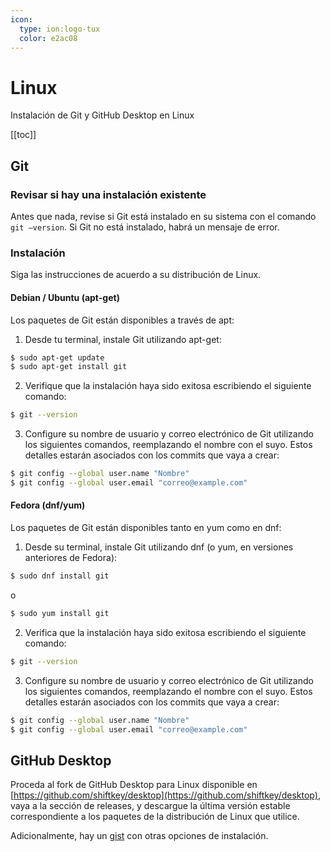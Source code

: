 ```yaml
---
icon: 
  type: ion:logo-tux
  color: e2ac08 
---
```

# Linux
Instalación de Git y GitHub Desktop en Linux

[[toc]]

## Git
### Revisar si hay una instalación existente
Antes que nada, revise si Git está instalado en su sistema con el comando ``git —version``. Si Git no está instalado, habrá un mensaje de error.

### Instalación
Siga las instrucciones de acuerdo a su distribución de Linux.

#### Debian / Ubuntu (apt-get)

Los paquetes de Git están disponibles a través de apt:

1. Desde tu terminal, instale Git utilizando apt-get:

```bash
$ sudo apt-get update
$ sudo apt-get install git
```

2. Verifique que la instalación haya sido exitosa escribiendo el siguiente comando:

```bash
$ git --version
```

3. Configure su nombre de usuario y correo electrónico de Git utilizando los siguientes comandos, reemplazando el nombre con el suyo. Estos detalles estarán asociados con los commits que vaya a crear:

```bash
$ git config --global user.name "Nombre"
$ git config --global user.email "correo@example.com"
```

#### Fedora (dnf/yum)

Los paquetes de Git están disponibles tanto en yum como en dnf:

1. Desde su terminal, instale Git utilizando dnf (o yum, en versiones anteriores de Fedora):

```bash
$ sudo dnf install git
```

o

```bash
$ sudo yum install git
```

2. Verifica que la instalación haya sido exitosa escribiendo el siguiente comando:

```bash
$ git --version
```

3. Configure su nombre de usuario y correo electrónico de Git utilizando los siguientes comandos, reemplazando el nombre con el suyo. Estos detalles estarán asociados con los commits que vaya a crear:

```bash
$ git config --global user.name "Nombre"
$ git config --global user.email "correo@example.com"
```

## GitHub Desktop
Proceda al fork de GitHub Desktop para Linux disponible en [https://github.com/shiftkey/desktop](https://github.com/shiftkey/desktop), vaya a la sección de releases, y descargue la última versión estable correspondiente a los paquetes de la distribución de Linux que utilice.

Adicionalmente, hay un [gist](https://gist.github.com/berkorbay/6feda478a00b0432d13f1fc0a50467f1) con otras opciones de instalación.